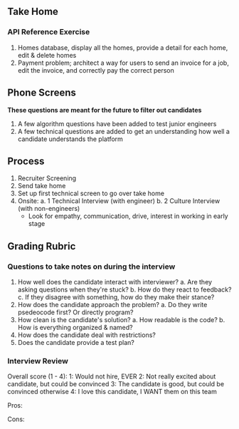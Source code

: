 ## Take Home

### API Reference Exercise
1. Homes database, display all the homes, provide a detail for each home, edit & delete homes
2. Payment problem; architect a way for users to send an invoice for a job, edit the invoice, and correctly pay the correct person

## Phone Screens
__These questions are meant for the future to filter out candidates__
1. A few algorithm questions have been added to test junior engineers
2. A few technical questions are added to get an understanding how well a candidate understands the platform

## Process
1. Recruiter Screening
2. Send take home
3. Set up first technical screen to go over take home
4. Onsite:
  a. 1 Technical Interview (with engineer)
  b. 2 Culture Interview (with non-engineers)
    - Look for empathy, communication, drive, interest in working in early stage

## Grading Rubric
### Questions to take notes on during the interview
1. How well does the candidate interact with interviewer?
  a. Are they asking questions when they're stuck?
  b. How do they react to feedback?
  c. If they disagree with something, how do they make their stance?
2. How does the candidate approach the problem?
  a. Do they write psedeocode first? Or directly program?
3. How clean is the candidate's solution?
  a. How readable is the code?
  b. How is everything organized & named?
4. How does the candidate deal with restrictions?
5. Does the candidate provide a test plan?

### Interview Review
Overall score (1 - 4):
1: Would not hire, EVER
2: Not really excited about candidate, but could be convinced
3: The candidate is good, but could be convinced otherwise
4: I love this candidate, I WANT them on this team

Pros:

Cons:

